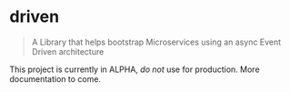 # driven

> A Library that helps bootstrap Microservices using an async Event Driven architecture

This project is currently in ALPHA, _do not_ use for production. More documentation to come.
